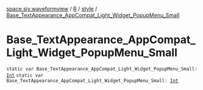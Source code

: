 [space.siy.waveformview](../../index.md) / [R](../index.md) / [style](index.md) / [Base_TextAppearance_AppCompat_Light_Widget_PopupMenu_Small](./-base_-text-appearance_-app-compat_-light_-widget_-popup-menu_-small.md)

# Base_TextAppearance_AppCompat_Light_Widget_PopupMenu_Small

`static var Base_TextAppearance_AppCompat_Light_Widget_PopupMenu_Small: `[`Int`](https://kotlinlang.org/api/latest/jvm/stdlib/kotlin/-int/index.html)
`static var Base_TextAppearance_AppCompat_Light_Widget_PopupMenu_Small: `[`Int`](https://kotlinlang.org/api/latest/jvm/stdlib/kotlin/-int/index.html)